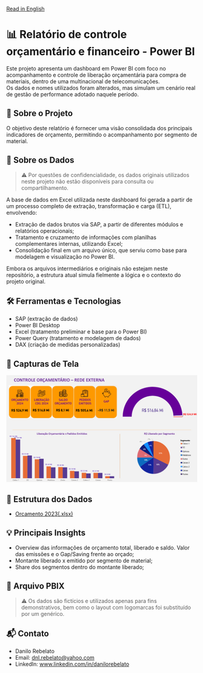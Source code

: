 [Read in English](https://github.com/DanRebelato/PowerBI-Orcamento/blob/main/README-EN.md)

# 📊 Relatório de controle orçamentário e financeiro - Power BI

Este projeto apresenta um dashboard em Power BI com foco no acompanhamento e controle de liberação orçamentária para compra de materiais, dentro de uma multinacional de telecomunicações.  
Os dados e nomes utilizados foram alterados, mas simulam um cenário real de gestão de performance adotado naquele período.

## 🧩 Sobre o Projeto

O objetivo deste relatório é fornecer uma visão consolidada dos principais indicadores de orçamento, permitindo o acompanhamento por segmento de material.

## 🧩 Sobre os Dados

> ⚠️ Por questões de confidencialidade, os dados originais utilizados neste projeto não estão disponíveis para consulta ou compartilhamento.

A base de dados em Excel utilizada neste dashboard foi gerada a partir de um processo completo de extração, transformação e carga (ETL), envolvendo:

- Extração de dados brutos via SAP, a partir de diferentes módulos e relatórios operacionais;
- Tratamento e cruzamento de informações com planilhas complementares internas, utilizando Excel;
- Consolidação final em um arquivo único, que serviu como base para modelagem e visualização no Power BI.

Embora os arquivos intermediários e originais não estejam neste repositório, a estrutura atual simula fielmente a lógica e o contexto do projeto original.

## 🛠️ Ferramentas e Tecnologias

- SAP (extração de dados)  
- Power BI Desktop  
- Excel (tratamento preliminar e base para o Power BI)  
- Power Query (tratamento e modelagem de dados)  
- DAX (criação de medidas personalizadas)

## 📸 Capturas de Tela

![Dashboard Principal](https://github.com/DanRebelato/PowerBI-Orcamento/blob/main/Documentacao/Orcamento_2023.png)

## 📁 Estrutura dos Dados

- [Orcamento 2023(.xlsx)](https://github.com/DanRebelato/PowerBI-Orcamento/raw/refs/heads/main/Documentacao/Base%20Or%C3%A7amento.xlsx)

## 💡 Principais Insights

- Overview das informações de orçamento total, liberado e saldo. Valor das emissões e o Gap/Saving frente ao orçado;
- Montante liberado x emitido por segmento de material;
- Share dos segmentos dentro do montante liberado;

## 📂 Arquivo PBIX

> ⚠️ Os dados são fictícios e utilizados apenas para fins demonstrativos, bem como o layout com logomarcas foi substituído por um genérico.


## 📬 Contato

- Danilo Rebelato 
- Email: dnl.rebelato@yahoo.com
- LinkedIn: www.linkedin.com/in/danilorebelato 
